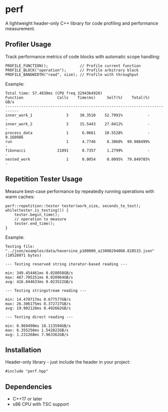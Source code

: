 # perf

A lightweight header-only C++ library for code profiling and performance measurement.

## Profiler Usage
Track performance metrics of code blocks with automatic scope handling:

`PROFILE_FUNCTION();              // Profile current function`
`PROFILE_BLOCK("operation");      // Profile arbitrary block`
`PROFILE_BANDWIDTH("read", size); // Profile with throughput`

Example:

```
Total time: 57.4838ms (CPU freq 3294364920)
Function               Calls    Time(ms)     Self(%)    Total(%)        GB/s
----------------------------------------------------------------------------
inner_work_1               3     30.3510    52.7991%           -           -
inner_work_2               3     15.5443    27.0412%           -           -
process_data               1      6.0661    10.5528%           -    0.160986
run                        1      4.7746     8.3060%  99.988499%           -
fibonacci              21891      0.7357     1.2799%           -           -
nested_work                1      0.0054     0.0095%  79.849785%           -
``````

## Repetition Tester Usage
Measure best-case performance by repeatedly running operations with warm caches:

```
perf::repetition::tester tester(work_size, seconds_to_test);
while(tester.is_testing()) {
    tester.begin_time();
    // operation to measure
    tester.end_time();
}
```

Example:

```
Testing file: "../json/examples/data/haversine_p100000_a23008294008.828533.json" (10528071 bytes)

--- Testing reserved string iterator-based reading ---

min: 349.454461ms 0.028058GB/s
max: 467.705251ms 0.020964GB/s
avg: 416.844633ms 0.023522GB/s

--- Testing stringstream reading ---

min: 14.470717ms 0.677577GB/s
max: 26.306175ms 0.372727GB/s
avg: 19.902128ms 0.492662GB/s

--- Testing direct reading ---

min: 0.969490ms 10.113594GB/s
max: 6.355256ms 1.542822GB/s
avg: 1.231268ms 7.963362GB/s
```

## Installation

Header-only library - just include the header in your project:

`#include "perf.hpp"`

## Dependencies

- C++17 or later
- x86 CPU with TSC support
